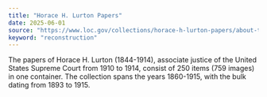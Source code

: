 ```yaml
---
title: "Horace H. Lurton Papers"
date: 2025-06-01
source: "https://www.loc.gov/collections/horace-h-lurton-papers/about-this-collection/"
keyword: "reconstruction"
---
```


The papers of Horace H. Lurton (1844-1914), associate justice of the United States Supreme Court from 1910 to 1914, consist of 250 items (759 images) in one container. The collection spans the years 1860-1915, with the bulk dating from 1893 to 1915.